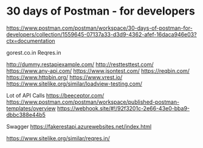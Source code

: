 

# 30 days of Postman - for developers

https://www.postman.com/postman/workspace/30-days-of-postman-for-developers/collection/1559645-07137a33-d3d9-4362-afef-16daca946e03?ctx=documentation



gorest.co.in
Reqres.in

http://dummy.restapiexample.com/
http://resttesttest.com/
https://www.any-api.com/
https://www.jsontest.com/
https://reqbin.com/
https://www.httpbin.org/
https://www.vrest.io/
https://www.sitelike.org/similar/loadview-testing.com/

Lot of API Calls
https://beeceptor.com/
https://www.postman.com/postman/workspace/published-postman-templates/overview
https://webhook.site/#!/92f3201c-2e66-43e0-bba9-dbbc388e44b5


Swagger
https://fakerestapi.azurewebsites.net/index.html


https://www.sitelike.org/similar/reqres.in/

